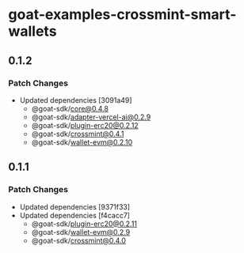 # goat-examples-crossmint-smart-wallets

## 0.1.2

### Patch Changes

- Updated dependencies [3091a49]
  - @goat-sdk/core@0.4.8
  - @goat-sdk/adapter-vercel-ai@0.2.9
  - @goat-sdk/plugin-erc20@0.2.12
  - @goat-sdk/crossmint@0.4.1
  - @goat-sdk/wallet-evm@0.2.10

## 0.1.1

### Patch Changes

- Updated dependencies [9371f33]
- Updated dependencies [f4cacc7]
  - @goat-sdk/plugin-erc20@0.2.11
  - @goat-sdk/wallet-evm@0.2.9
  - @goat-sdk/crossmint@0.4.0
